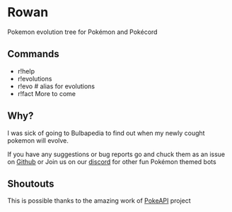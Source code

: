 # Rowan
Pokemon evolution tree for Pokémon and Pokécord

## Commands
- r!help
- r!evolutions <pokemon name or id> 
- r!evo <pokemon name or id> # alias for evolutions
- r!fact
More to come

## Why?
I was sick of going to Bulbapedia to find out when my newly cought pokemon will evolve.

If you have any suggestions or bug reports go and chuck them as an issue on [Github](https://github.com/thattomperson/rowan/issues) or Join us on our [discord](https://discord.gg/wA9zAff) for other fun Pokémon themed bots

## Shoutouts
This is possible thanks to the amazing work of [PokeAPI](https://pokeapi.co/) project

